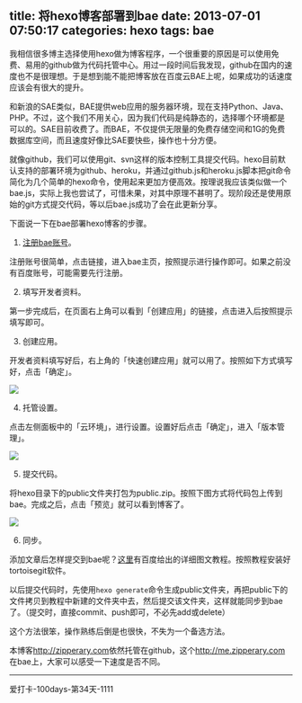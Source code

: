 title: 将hexo博客部署到bae
date: 2013-07-01 07:50:17
categories: hexo
tags: bae
---
我相信很多博主选择使用hexo做为博客程序，一个很重要的原因是可以使用免费、易用的github做为代码托管中心。用过一段时间后我发现，github在国内的速度也不是很理想。于是想到能不能把博客放在百度云BAE上呢，如果成功的话速度应该会有很大的提升。

和新浪的SAE类似，BAE提供web应用的服务器环境，现在支持Python、Java、PHP。不过，这个我们不用关心，因为我们代码是纯静态的，选择哪个环境都是可以的。SAE目前收费了。而BAE，不仅提供无限量的免费存储空间和1G的免费数据库空间，而且速度好像比SAE要快些，操作也十分方便。

就像github，我们可以使用git、svn这样的版本控制工具提交代码。hexo目前默认支持的部署环境为github、heroku，并通过github.js和heroku.js脚本把git命令简化为几个简单的hexo命令，使用起来更加方便高效。按理说我应该类似做一个bae.js，实际上我也尝试了，可惜未果，对其中原理不甚明了。现阶段还是使用原始的git方式提交代码，等以后bae.js成功了会在此更新分享。

下面说一下在bae部署hexo博客的步骤。

<!--more-->

1. [注册bae账号](http://developer.baidu.com/bae)。

 注册账号很简单，点击链接，进入bae主页，按照提示进行操作即可。如果之前没有百度账号，可能需要先行注册。
 
2. 填写开发者资料。

 第一步完成后，在页面右上角可以看到「创建应用」的链接，点击进入后按照提示填写即可。
 
3. 创建应用。

 开发者资料填写好后，右上角的「快速创建应用」就可以用了。按照如下方式填写好，点击「确定」。
 
 ![](/img/bae1.png)
 
4. 托管设置。
 
 点击左侧面板中的「云环境」，进行设置。设置好后点击「确定」，进入「版本管理」。
 
 ![](/img/bae2.png)
 
5. 提交代码。
 
 将hexo目录下的public文件夹打包为public.zip。按照下图方式将代码包上传到bae。完成之后，点击「预览」就可以看到博客了。
 
 ![](/img/bae3.png)
 
6. 同步。
 
 添加文章后怎样提交到bae呢？[这里](http://developer.baidu.com/wiki/index.php?title=docs/cplat/rt/manage/git)有百度给出的详细图文教程。按照教程安装好tortoisegit软件。
 
 以后提交代码时，先使用`hexo generate`命令生成public文件夹，再把public下的文件拷贝到教程中新建的文件夹中去，然后提交该文件夹，这样就能同步到bae了。（提交时，直接commit、push即可，不必先add或delete）
 

这个方法很笨，操作熟练后倒是也很快，不失为一个备选方法。

本博客<http://zipperary.com>依然托管在github，这个<http://me.zipperary.com>在bae上，大家可以感受一下速度是否不同。

---

爱打卡-100days-第34天-1111